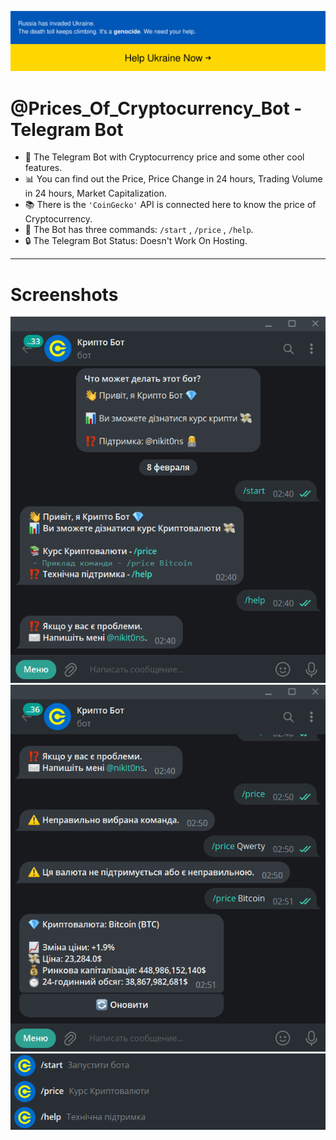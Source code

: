 [![Stand With Ukraine](https://raw.githubusercontent.com/vshymanskyy/StandWithUkraine/main/banner2-direct.svg)](https://stand-with-ukraine.pp.ua/)

# @Prices_Of_Cryptocurrency_Bot - Telegram Bot

- :gem: The Telegram Bot with Cryptocurrency price and some other cool features.
- :bar_chart: You can find out the Price, Price Change in 24 hours, Trading Volume in 24 hours, Market Capitalization.
- :books: There is the `'CoinGecko'` API is connected here to know the price of Cryptocurrency.
- :open_file_folder: The Bot has three commands: `/start` , `/price` , `/help`.
- :lock: The Telegram Bot Status: Doesn't Work On Hosting.

---

# Screenshots

![Prices_Of_Cryptocurrency_Bot_Start](https://github.com/nikit0ns/Prices_Of_Cryptocurrency_Bot/blob/master/Screenshots/Prices_Of_Cryptocurrency_Bot_Start.png)
![Prices_Of_Cryptocurrency_Bot_Price](https://github.com/nikit0ns/Prices_Of_Cryptocurrency_Bot/blob/master/Screenshots/Prices_Of_Cryptocurrency_Bot_Price.png)
![Prices_Of_Cryptocurrency_Bot_Commands](https://github.com/nikit0ns/Prices_Of_Cryptocurrency_Bot/blob/master/Screenshots/Prices_Of_Cryptocurrency_Bot_Commands.png)
